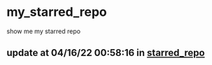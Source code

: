 # my_starred_repo
show me my starred repo

update at 04/16/22 00:58:16 in [starred_repo](./index.html)
---

